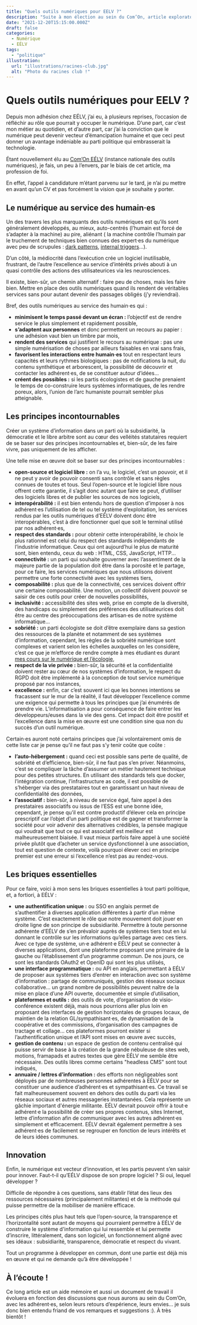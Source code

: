 ```yaml
---
title: "Quels outils numériques pour EELV ?"
description: "Suite à mon élection au sein du Com’On, article exploratoire sur la vision des outils numériques que je défends."
date: "2021-12-20T15:15:00.000Z"
draft: false
categories:
  - Numérique
  - EÉLV
tags:
  - "politique"
illustration:
  url: "illustrations/racines-club.jpg"
  alt: "Photo du racines club !"
---
```


# Quels outils numériques pour EELV ?

Depuis mon adhésion chez EÉLV, j’ai eu, à plusieurs reprises, l’occasion de réfléchir au rôle que pourrait y occuper le numérique. D’une part, car c’est mon métier au quotidien, et d’autre part, car j’ai la conviction que le numérique peut devenir vecteur d’émancipation humaine et que ceci peut donner un avantage indéniable au parti politique qui embrasserait la technologie.

Étant nouvellement élu au [Com’On EÉLV](https://comon.eelv.fr/) (instance nationale des outils numériques), je fais, un peu à l’envers, par le biais de cet article, ma profession de foi.

En effet, l’appel à candidature m’étant parvenu sur le tard, je n’ai pu mettre en avant qu’un CV et pas forcément la vision que je souhaite y porter.

## Le numérique au service des humain·es

Un des travers les plus marquants des outils numériques est qu’ils sont généralement développés, au mieux, auto-centrés (l’humain est forcé de s’adapter à la machine) au pire, aliénant ( la machine contrôle l’humain par le truchement de techniques bien connues des expert·es du numérique avec peu de scrupules : [dark patterns](https://fr.wikipedia.org/wiki/Dark_pattern), [internal triggers](https://www.usertesting.com/blog/6-psychological-triggers-that-make-ux-design-persuasive)...).

D’un côté, la médiocrité dans l’exécution crée un logiciel inutilisable, frustrant, de l’autre l’excellence au service d’intérêts privés abouti à un quasi contrôle des actions des utilisateurices via les neurosciences.

Il existe, bien-sûr, un chemin alternatif : faire peu de choses, mais les faire bien. Mettre en place des outils numériques quand ils rendent de véritables services sans pour autant devenir des passages obligés (j’y reviendrai).

Bref, des outils numériques au service des humain·es qui :

- **minimisent le temps passé devant un écran :** l’objectif est de rendre service le plus simplement et rapidement possible,
- **s’adaptent aux personnes** et donc permettent un recours au papier : une adhésion vaut bien un timbre par mois,
- **rendent des services** qui justifient le recours au numérique : pas une simple numérisation de choses par ailleurs faisables en vrai sans frais,
- **favorisent les interactions entre humain·es** tout en respectant leurs capacités et leurs rythmes biologiques : pas de notifications la nuit, du contenu synthétique et arborescent, la possibilité de découvrir et contacter les adhérent·es, de se constituer autour d’idées...
- **créent des possibles :** si les partis écologistes et de gauche prenaient le temps de co-construire leurs systèmes informatiques, de les rendre poreux, alors, l’union de l’arc humaniste pourrait sembler plus atteignable.

## Les principes incontournables

Créer un système d’information dans un parti où la subsidiarité, la démocratie et le libre arbitre sont au cœur des velléités statutaires requiert de se baser sur des principes incontournables et, bien-sûr, de les faire vivre, pas uniquement de les afficher.

Une telle mise en œuvre doit se baser sur des principes incontournables :

- **open-source et logiciel libre :** on l’a vu, le logiciel, c’est un pouvoir, et il ne peut y avoir de pouvoir consenti sans contrôle et sans règles connues de toutes et tous. Seul l’open-source et le logiciel libre nous offrent cette garantie, il s’agit donc autant que faire se peut, d’utiliser des logiciels libres et de publier les sources de nos logiciels,
- **interopérabilité :** il est bien entendu hors de question d’imposer à nos adhérent·es l’utilisation de tel ou tel système d’exploitation, les services rendus par les outils numériques d’EÉLV doivent donc être interopérables, c’est à dire fonctionner quel que soit le terminal utilisé par nos adhérent·es,
- **respect des standards :** pour obtenir cette interopérabilité, le choix le plus rationnel est celui du respect des standards indépendants de l’industrie informatique. Ceux qui ont aujourd’hui le plus de maturité sont, bien entendu, ceux du web : HTML, CSS, JavaScript, HTTP...
- **connectivité :** un parti qui souhaite gouverner avec l’assentiment de la majeure partie de la population doit être dans la porosité et le partage, pour ce faire, les services numériques que nous utilisons doivent permettre une forte connectivité avec les systèmes tiers,
- **composabilité :** plus que de la connectivité, ces services doivent offrir une certaine composabilité. Une motion, un collectif doivent pouvoir se saisir de ces outils pour créer de nouvelles possibilités,
- **inclusivité :** accessibilité des sites web, prise en compte de la diversité, des handicaps ou simplement des préférences des utilisateurices doit être au centre des préoccupations des artisan·es de notre système informatique...
- **sobriété :** un parti écologiste se doit d’être exemplaire dans sa gestion des ressources de la planète et notamment de ses systèmes d’information, cependant, les règles de la sobriété numérique sont complexes et varient selon les échelles auxquelles on les considère, c’est ce que je m’efforce de rendre compte à mes étudiant·es durant [mes cours sur le numérique et l’écologie](https://slides.com/nfroidure/l-ecologie-et-l-it),
- **respect de la vie privée :** bien-sûr, la sécurité et la confidentialité doivent rester au cœur de nos systèmes d’information, le respect du RGPD doit être implémenté à la conception de tout service numérique proposé par nos instances,
- **excellence :** enfin, car c’est souvent ici que les bonnes intentions se fracassent sur le mur de la réalité, il faut développer l’excellence comme une exigence qui permette à tous les principes que j’ai énumérés de prendre vie. L’informatisation a pour conséquence de faire entrer les développeurs/euses dans la vie des gens. Cet impact doit être positif et l’excellence dans la mise en œuvre est une condition sine qua non du succès d’un outil numérique.

Certain·es auront noté certains principes que j’ai volontairement omis de cette liste car je pense qu’il ne faut pas s’y tenir coûte que coûte :

- **l’auto-hébergement :** quand ceci est possible sans perte de qualité, de sobriété et d’efficience, bien-sûr, il ne faut pas s’en priver. Néanmoins, c’est se compliquer la tâche d’assumer un métier hautement technique pour des petites structures. En utilisant des standards tels que docker, l’intégration continue, l’infrastructure as code, il est possible de s’héberger via des prestataires tout en garantissant un haut niveau de confidentialité des données,
- **l’associatif :** bien-sûr, à niveau de service égal, faire appel à des prestataires associatifs ou issus de l’ESS est une bonne idée, cependant, je pense qu’il est contre productif d’élever cela en principe prescriptif car l’objet d’un parti politique est de gagner et transformer la société pour voir advenir des alternatives crédibles, la pensée magique qui voudrait que tout ce qui est associatif est meilleur est malheureusement biaisée. Il vaut mieux parfois faire appel à une société privée plutôt que d’acheter un service dysfonctionnel à une association, tout est question de contexte, voilà pourquoi élever ceci en principe premier est une erreur si l’excellence n’est pas au rendez-vous.

## Les briques essentielles

Pour ce faire, voici à mon sens les briques essentielles à tout parti politique, et, a fortiori, à EÉLV :

- **une authentification unique :** ou SSO en anglais permet de s’authentifier à diverses application différentes à partir d’un même système. C’est exactement le rôle que notre mouvement doit jouer en droite ligne de son principe de subsidiarité. Permettre à toute personne adhérente d’EÉLV de s’en prévaloir auprès de systèmes tiers tout en lui donnant le contrôle sur les informations qu’elles partage avec ces tiers. Avec ce type de système, un·e adhérent·e EÉLV peut se connecter à diverses applications, dont une plateforme proposant une primaire de la gauche ou l’établissement d’un programme commun. De nos jours, ce sont les standards OAuth2 et OpenID qui sont les plus utilisés,
- **une interface programmatique :** ou API en anglais, permettant à EÉLV de proposer aux systèmes tiers d’entrer en interaction avec son système d’information : partage de communiqués, gestion des réseaux sociaux collaborative... un grand nombre de possibilités peuvent naître de la mise en place d’une API ouverte, documentée et simple d’utilisation,
- **plateformes et outils :** des outils de vote, d’organisation de visio-conférence existent déjà, mais nous pourrions aller plus loin en proposant des interfaces de gestion horizontales de groupes locaux, de maintien de la relation GL/sympathisant·es, de dynamisation de la coopérative et des commissions, d’organisation des campagnes de tractage et collage... ces plateformes pourront exister si l’authentification unique et l’API sont mises en œuvre avec succès,
- **gestion de contenu :** un espace de gestion de contenu centralisé qui puisse servir de base à la création de la grande nébuleuse de sites web, motions, framapads et autres textes que gère EÉLV me semble être nécessaire. Des outils libres comme certains "headless CMS" sont tout indiqués,
- **annuaire / lettres d’information :** des efforts non négligeables sont déployés par de nombreuses personnes adhérentes à EÉLV pour se constituer une audience d’adhérent·es et sympathisant·es. Ce travail se fait malheureusement souvent en dehors des outils du parti via les réseaux sociaux et autres messageries instantanées. Cela représente un gâchie important d'énergie militante. EÉLV devrait pouvoir offrir à tout·e adhérent·e la possibilité de créer ses propres contenus, sites Internet, lettre d’information afin de communiquer avec les autres adhérent·es simplement et efficacement. EÉLV devrait également permettre à ses adhérent·es de facilement se regrouper en fonction de leurs intérêts et de leurs idées communes.

## Innovation

Enfin, le numérique est vecteur d’innovation, et les partis peuvent s’en saisir pour innover. Faut-t-il qu’EÉLV dispose de son propre logiciel ? Si oui, lequel développer ?

Difficile de répondre à ces questions, sans établir l’état des lieux des ressources nécessaires (principalement militantes) et de la méthode qui puisse permettre de la mobiliser de manière efficace.

Les principes cités plus haut tels que l’open-source, la transparence et l’horizontalité sont autant de moyens qui pourraient permettre à EÉLV de construire le système d'information qui lui ressemble et lui permette d’inscrire, littéralement, dans son logiciel, un fonctionnement aligné avec ses idéaux : subsidiarité, transparence, démocratie et respect du vivant.

Tout un programme à développer en commun, dont une partie est déjà mis en œuvre et qui ne demande qu’à être développée !

## À l’écoute !

Ce long article est un aide mémoire et aussi un document de travail il évoluera en fonction des discussions que nous aurons au sein du Com’On, avec les adhérent·es, selon leurs retours d’expérience, leurs envies... je suis donc bien entendu friand de vos remarques et suggestions :). À très bientôt !
